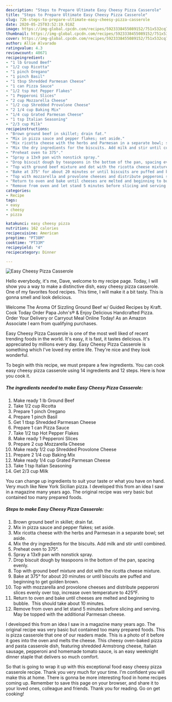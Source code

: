 ```yaml
---
description: "Steps to Prepare Ultimate Easy Cheesy Pizza Casserole"
title: "Steps to Prepare Ultimate Easy Cheesy Pizza Casserole"
slug: 726-steps-to-prepare-ultimate-easy-cheesy-pizza-casserole
date: 2020-05-25T03:52:19.918Z
image: https://img-global.cpcdn.com/recipes/5923338455089152/751x532cq70/easy-cheesy-pizza-casserole-recipe-main-photo.jpg
thumbnail: https://img-global.cpcdn.com/recipes/5923338455089152/751x532cq70/easy-cheesy-pizza-casserole-recipe-main-photo.jpg
cover: https://img-global.cpcdn.com/recipes/5923338455089152/751x532cq70/easy-cheesy-pizza-casserole-recipe-main-photo.jpg
author: Allie Alvarado
ratingvalue: 4.3
reviewcount: 40671
recipeingredient:
- "1 lb Ground Beef"
- "1/2 cup Ricotta"
- "1 pinch Oregano"
- "1 pinch Basil"
- "1 tbsp Shredded Parmesan Cheese"
- "1 can Pizza Sauce"
- "1/2 tsp Hot Pepper Flakes"
- "1 Pepperoni Slices"
- "2 cup Mozzarella Cheese"
- "1/2 cup Shredded Provolone Cheese"
- "2 1/4 cup Baking Mix"
- "1/4 cup Grated Parmesan Cheese"
- "1 tsp Italian Seasoning"
- "2/3 cup Milk"
recipeinstructions:
- "Brown ground beef in skillet; drain fat."
- "Mix in pizza sauce and pepper flakes; set aside."
- "Mix ricotta cheese with the herbs and Parmesan in a separate bowl; set aside."
- "Mix the dry ingredients for the biscuits. Add milk and stir until combined."
- "Preheat oven to 375°."
- "Spray a 13x9 pan with nonstick spray."
- "Drop biscuit dough by teaspoons in the bottom of the pan, spacing evenly."
- "Top with ground beef mixture and dot with the ricotta cheese mixture."
- "Bake at 375° for about 20 minutes or until biscuits are puffed and beginning to get golden brown."
- "Top with mozzarella and provolone cheeses and distribute pepperoni slices evenly over top, increase oven temperature to 425°F."
- "Return to oven and bake until cheeses are melted and beginning to bubble.  This should take about 10 minutes."
- "Remove from oven and let stand 5 minutes before slicing and serving.  May be topped with the additional Parmesan cheese."
categories:
- Recipe
tags:
- easy
- cheesy
- pizza

katakunci: easy cheesy pizza 
nutrition: 162 calories
recipecuisine: American
preptime: "PT38M"
cooktime: "PT33M"
recipeyield: "4"
recipecategory: Dinner

---
```



![Easy Cheesy Pizza Casserole](https://img-global.cpcdn.com/recipes/5923338455089152/751x532cq70/easy-cheesy-pizza-casserole-recipe-main-photo.jpg)

Hello everybody, it's me, Dave, welcome to my recipe page. Today, I will show you a way to make a distinctive dish, easy cheesy pizza casserole. One of my favorites food recipes. This time, I will make it a bit tasty. This is gonna smell and look delicious.

Welcome The Aroma Of Sizzling Ground Beef w/ Guided Recipes by Kraft. Cook Today Order Papa John&#39;s® &amp; Enjoy Delicious Handcrafted Pizza. Order Your Delivery or Carryout Meal Online Today! As an Amazon Associate I earn from qualifying purchases.

Easy Cheesy Pizza Casserole is one of the most well liked of recent trending foods in the world. It's easy, it is fast, it tastes delicious. It's appreciated by millions every day. Easy Cheesy Pizza Casserole is something which I've loved my entire life. They're nice and they look wonderful.


To begin with this recipe, we must prepare a few ingredients. You can cook easy cheesy pizza casserole using 14 ingredients and 12 steps. Here is how you cook it.

<!--inarticleads1-->

##### The ingredients needed to make Easy Cheesy Pizza Casserole:

1. Make ready 1 lb Ground Beef
1. Take 1/2 cup Ricotta
1. Prepare 1 pinch Oregano
1. Prepare 1 pinch Basil
1. Get 1 tbsp Shredded Parmesan Cheese
1. Prepare 1 can Pizza Sauce
1. Take 1/2 tsp Hot Pepper Flakes
1. Make ready 1 Pepperoni Slices
1. Prepare 2 cup Mozzarella Cheese
1. Make ready 1/2 cup Shredded Provolone Cheese
1. Prepare 2 1/4 cup Baking Mix
1. Make ready 1/4 cup Grated Parmesan Cheese
1. Take 1 tsp Italian Seasoning
1. Get 2/3 cup Milk


You can change up ingredients to suit your taste or what you have on hand. Very much like New York Sicilian pizza. I developed this from an idea I saw in a magazine many years ago. The original recipe was very basic but contained too many prepared foods. 

<!--inarticleads2-->

##### Steps to make Easy Cheesy Pizza Casserole:

1. Brown ground beef in skillet; drain fat.
1. Mix in pizza sauce and pepper flakes; set aside.
1. Mix ricotta cheese with the herbs and Parmesan in a separate bowl; set aside.
1. Mix the dry ingredients for the biscuits. Add milk and stir until combined.
1. Preheat oven to 375°.
1. Spray a 13x9 pan with nonstick spray.
1. Drop biscuit dough by teaspoons in the bottom of the pan, spacing evenly.
1. Top with ground beef mixture and dot with the ricotta cheese mixture.
1. Bake at 375° for about 20 minutes or until biscuits are puffed and beginning to get golden brown.
1. Top with mozzarella and provolone cheeses and distribute pepperoni slices evenly over top, increase oven temperature to 425°F.
1. Return to oven and bake until cheeses are melted and beginning to bubble.  This should take about 10 minutes.
1. Remove from oven and let stand 5 minutes before slicing and serving.  May be topped with the additional Parmesan cheese.


I developed this from an idea I saw in a magazine many years ago. The original recipe was very basic but contained too many prepared foods. This is pizza casserole that one of our readers made. This is a photo of it before it goes into the oven and melts the cheese. This cheesy oven-baked pizza and pasta casserole dish, featuring shredded Armstrong cheese, Italian sausage, pepperoni and homemade tomato sauce, is an easy weeknight dinner staple that delivers so much comfort. 

So that is going to wrap it up with this exceptional food easy cheesy pizza casserole recipe. Thank you very much for your time. I'm confident you will make this at home. There is gonna be more interesting food in home recipes coming up. Remember to save this page on your browser, and share it to your loved ones, colleague and friends. Thank you for reading. Go on get cooking!
